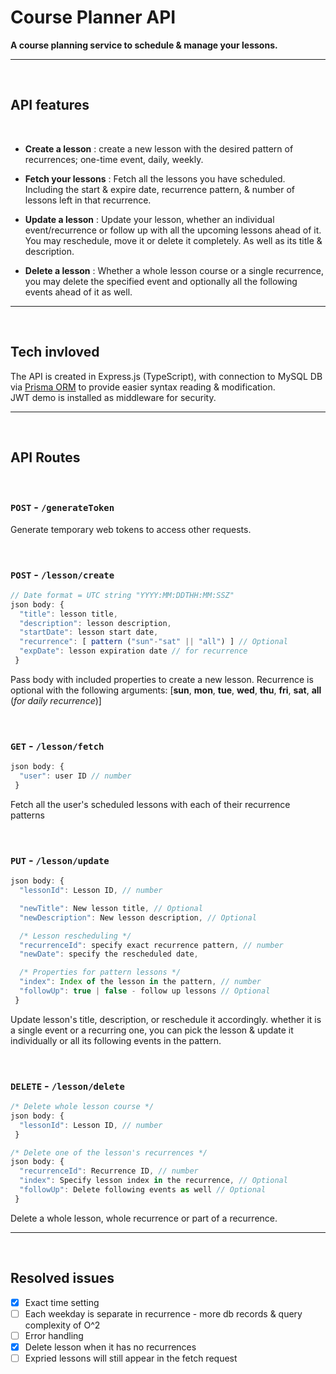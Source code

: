 # Course Planner API

**A course planning service to schedule & manage your lessons.**

---

&nbsp;

## API features

&nbsp;

- **Create a lesson**
: create a new lesson with the desired pattern of recurrences; one-time event, daily, weekly.

- **Fetch your lessons**
: Fetch all the lessons you have scheduled. Including the start & expire date, recurrence pattern, & number of lessons left in that recurrence.

- **Update a lesson**
: Update your lesson, whether an individual event/recurrence or follow up with all the upcoming lessons ahead of it. You may reschedule, move it or delete it completely. As well as its title & description.

- **Delete a lesson**
: Whether a whole lesson course or a single recurrence, you may delete the specified event and optionally all the following events ahead of it as well.

---

&nbsp;

## Tech invloved

The API is created in Express.js (TypeScript), with connection to MySQL DB via [Prisma ORM](https://www.prisma.io/) to provide easier syntax reading & modification. \
JWT demo is installed as middleware for security.

---

&nbsp;

## API Routes

&nbsp;

### `POST` - `/generateToken`

Generate temporary web tokens to access other requests.

&nbsp;

### `POST` - `/lesson/create`

```js
// Date format = UTC string "YYYY:MM:DDTHH:MM:SSZ"
json body: { 
  "title": lesson title, 
  "description": lesson description,
  "startDate": lesson start date,
  "recurrence": [ pattern ("sun"-"sat" || "all") ] // Optional
  "expDate": lesson expiration date // for recurrence
 }
```

Pass body with included properties to create a new lesson. Recurrence is optional with the following arguments: [**sun**, **mon**, **tue**, **wed**, **thu**, **fri**, **sat**, **all** (*for daily recurrence*)]

&nbsp;

### `GET` - `/lesson/fetch`

```js
json body: { 
  "user": user ID // number
 }
```

Fetch all the user's scheduled lessons with each of their recurrence patterns

&nbsp;

### `PUT` - `/lesson/update`

```js
json body: { 
  "lessonId": Lesson ID, // number

  "newTitle": New lesson title, // Optional
  "newDescription": New lesson description, // Optional

  /* Lesson rescheduling */
  "recurrenceId": specify exact recurrence pattern, // number
  "newDate": specify the rescheduled date,

  /* Properties for pattern lessons */
  "index": Index of the lesson in the pattern, // number
  "followUp": true | false - follow up lessons // Optional
 }
```

Update lesson's title, description, or reschedule it accordingly. whether it is a single event or a recurring one, you can pick the lesson & update it individually or all its following events in the pattern.

&nbsp;

### `DELETE` - `/lesson/delete`

```js
/* Delete whole lesson course */
json body: { 
  "lessonId": Lesson ID, // number
 }

/* Delete one of the lesson's recurrences */
json body: { 
  "recurrenceId": Recurrence ID, // number
  "index": Specify lesson index in the recurrence, // Optional
  "followUp": Delete following events as well // Optional
 }
```

Delete a whole lesson, whole recurrence or part of a recurrence.

---

&nbsp;

## Resolved issues

- [x] Exact time setting
- [ ] Each weekday is separate in recurrence - more db records & query complexity of O^2
- [ ] Error handling
- [x] Delete lesson when it has no recurrences
- [ ] Expried lessons will still appear in the fetch request
